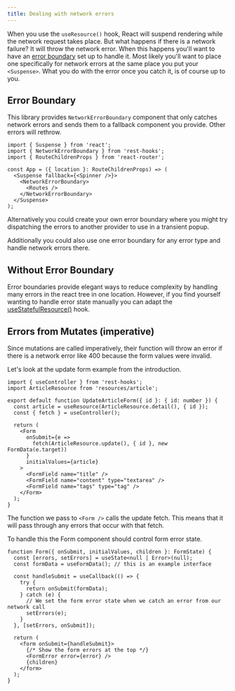 ```yaml
---
title: Dealing with network errors
---
```


When you use the `useResource()` hook, React will suspend rendering while the network
request takes place. But what happens if there is a network failure? It will
throw the network error. When this happens you'll want to have an
[error boundary](https://reactjs.org/docs/error-boundaries.html) set up to handle it.
Most likely you'll want to place one specifically for network errors at the same place
you put your `<Suspense>`. What you do with the error once you catch it, is of course
up to you.

## Error Boundary

This library provides `NetworkErrorBoundary` component that only catches network
errors and sends them to a fallback component you provide. Other errors will rethrow.

```tsx
import { Suspense } from 'react';
import { NetworkErrorBoundary } from 'rest-hooks';
import { RouteChildrenProps } from 'react-router';

const App = ({ location }: RouteChildrenProps) => (
  <Suspense fallback={<Spinner />}>
    <NetworkErrorBoundary>
      <Routes />
    </NetworkErrorBoundary>
  </Suspense>
);
```

Alternatively you could create your own error boundary where you might
try dispatching the errors to another provider to use in a transient
popup.

Additionally you could also use one error boundary for any error
type and handle network errors there.

## Without Error Boundary

Error boundaries provide elegant ways to reduce complexity by handling many
errors in the react tree in one location. However, if you find yourself wanting to handle
error state manually you can adapt the [useStatefulResource()](../guides/no-suspense.md) hook.

## Errors from Mutates (imperative)

Since mutations are called imperatively, their function will throw an error if there
is a network error like 400 because the form values were invalid.

Let's look at the update form example from the introduction.

```tsx
import { useController } from 'rest-hooks';
import ArticleResource from 'resources/article';

export default function UpdateArticleForm({ id }: { id: number }) {
  const article = useResource(ArticleResource.detail(), { id });
  const { fetch } = useController();

  return (
    <Form
      onSubmit={e =>
        fetch(ArticleResource.update(), { id }, new FormData(e.target))
      }
      initialValues={article}
    >
      <FormField name="title" />
      <FormField name="content" type="textarea" />
      <FormField name="tags" type="tag" />
    </Form>
  );
}
```

The function we pass to `<Form />` calls the update fetch. This means that it
will pass through any errors that occur with that fetch.

To handle this the Form component should control form error state.

```tsx
function Form({ onSubmit, initialValues, children }: FormState) {
  const [errors, setErrors] = useState<null | Error>(null);
  const formData = useFormData(); // this is an example interface

  const handleSubmit = useCallback(() => {
    try {
      return onSubmit(formData);
    } catch (e) {
      // We set the form error state when we catch an error from our network call
      setErrors(e);
    }
  }, [setErrors, onSubmit]);

  return (
    <form onSubmit={handleSubmit}>
      {/* Show the form errors at the top */}
      <FormError error={error} />
      {children}
    </form>
  );
}
```
